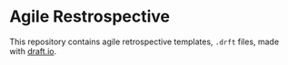# Agile Restrospective

This repository contains agile retrospective templates, `.drft` files, made with [draft.io](https://draft.io).
